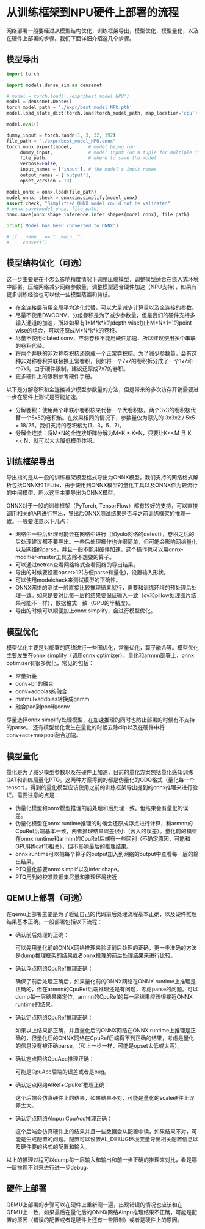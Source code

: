 # 从训练框架到NPU硬件上部署的流程
网络部署一般要经过从模型结构优化，训练框架导出，模型优化，模型量化，以及在硬件上部署的步骤。我们下面详细介绍这几个步骤。

## 模型导出

```python
import torch

import models.dense_sim as densenet

# model = torch.load('./expr/best_model_NPU')
model = densenet.Dense()
torch_model_path = './expr/best_model_NPU.pth'
model.load_state_dict(torch.load(torch_model_path, map_location='cpu'))

model.eval()

dummy_input = torch.randn(1, 3, 32, 192)
file_path = "./expr/best_model_NPU.onnx"
torch.onnx.export(model,      # model being run 
     dummy_input,             # model input (or a tuple for multiple inputs) 
     file_path,               # where to save the model
     verbose=False,
     input_names = ['input'], # the model's input names 
     output_names = ['output'],
     opset_version = 13)

model_onnx = onnx.load(file_path)
model_onnx, check = onnxsim.simplify(model_onnx)
assert check, "Simplified ONNX model could not be validated"
# onnx.save(model_onnx, file_path)
onnx.save(onnx.shape_inference.infer_shapes(model_onnx), file_path)

print('Model has been converted to ONNX')

# if __name__ == "__main__": 
#     convert()
```



## 模型结构优化（可选）

这一步主要是在不怎么影响精度情况下调整压缩模型，调整模型适合在嵌入式环境中部署。压缩网络减少网络参数量，调整模型适合硬件加速（NPU支持），如果有更多训练经验也可以做一些模型蒸馏和剪枝。

- 在全连接层前用全局平均池化代替，可以大量减少计算量以及全连接的参数。
- 尽量不使用DWCONV，分组卷积是为了减少参数量，但是我们的硬件支持多输入通道的加速，所以如果有1\*M\*k\*k的depth wise加上M\*N\*1\*1的point wise的组合，可以还原成M\*N\*k\*k的卷积。
- 尽量不使用dilated conv，空洞卷积不能用硬件加速，所以建议使用多个串联的卷积代替。
- 将两个并联的非对称卷积核还原成一个正常卷积核。为了减少参数量，会有这种非对称卷积并联替换正常卷积，例如将一个7x7的卷积拆分成了一个1x7和一个7x1。由于硬件限制，建议还原成7x7的卷积。
- 更多硬件上的限制参考硬件手册。
  

以下是分解卷积和全连接减少模型参数量的方法，但是带来的多次访存开销需要进一步在硬件上测试是否能加速。

- 分解卷积：使用两个串联小卷积核来代替一个大卷积核。两个3x3的卷积核代替一个5x5的卷积核。在效果相同的情况下，参数量仅为原先的 3x3x2 / 5x5 = 18/25。我们支持的卷积核为(1，3，5，7)。
- 分解全连接：将M\*N的全连接矩阵分解为M\*K + K\*N，只要让K<<M 且 K << N，就可以大大降低模型体积。

## 训练框架导出
导出指的是从一般的训练框架模型格式导出为ONNX模型。我们支持的网络格式解析包括ONNX和TFLite，由于使用到ONNX模型的量化工具以及ONNX作为较流行的中间模型，所以这里主要导出为ONNX模型。

ONNX对于一般的训练框架（PyTorch, TensorFlow）都有较好的支持，可以直接调用相关的API进行导出，导出后ONNX测试结果是否与之前训练框架的推理一致。一般要注意以下几点：

- 网络中一些后处理可能会在网络中进行（如yolo网络的detect），卷积之后的后处理建议都不要导出。一些后处理操作也许很简单，但可能会影响网络量化以及网络的parse，并且一般不能用硬件加速。这个操作也可以用onnx-modifier-master工具去除不想要的算子。
- 可以通过netron查看网络格式查看网络的导出结果。
- 导出的时候要设置opset>12(方便parse和量化)，设置输入形状。
- 可以使用modelcheck来测试模型的正确性。
- ONNX网络的测试一般直接比较推理结果就行，需要和训练环境的预处理后处理一致。如果是要对比每一层的结果要保证输入一致（cv和pillow处理图片结果可能不一样），数据格式一致（GPU的半精度）。
- 导出的时候可以顺便加上onnx simplify，会进行模型优化。

## 模型优化
模型优化主要是对部署的网络进行一些图优化，常量优化，算子融合等。模型优化主要发生在onnx simplify（调用onnx optimizer），量化和armnn部署上，onnx optimizer有很多优化，常见的包括：

- 常量折叠
- conv+bn的融合
- conv+addbias的融合
- matmul+addbias转换成gemm
- 融合pad到pool和conv

尽量选择onnx simplify处理模型，在加速推理的同时也防止部署的时候有不支持的parse。
还有模型优化发生在量化的时候去除clip以及在硬件中将conv+act+maxpool融合加速。

## 模型量化
量化是为了减少模型参数以及在硬件上加速，目前的量化方案包括量化感知训练QAT和训练后量化PTQ。这两种方案得到的都是伪量化的QDQ格式（量化每一个tensor）。得到的量化模型应该使用之前的训练框架导出提到的onnx推理来进行验证。需要注意的点是：

- 伪量化模型和onnx模型推理的前处理和后处理一致。但结果会有量化的误差。
- 伪量化模型在onnx runtime推理的时候会还原成浮点进行计算，和armnn的CpuRef后端基本一致，两者推理结果误差很小（舍入的误差）。量化前的模型在onnx runtime和armnn的CpuRef后端有一些区别（不确定原因，可能和GPU用float16相关），但不影响最后的推理结果。
- onnx runtime可以把每个算子的output加入到网络的output中查看每一层的输出结果。
- PTQ量化前要onnx simplif以及infer shape。
- PTQ用到的校准数据集尽量和推理环境接近

## QEMU上部署（可选）
在qemu上部署主要是为了验证自己的代码前后处理流程基本正确，以及硬件推理结果基本正确。一般部署包括以下流程：

- 确认前后处理的正确：
  
    可以先用量化前的ONNX网络推理来验证前后处理的正确，更一步准确的方法是dump推理框架的结果或者onnx推理的前后处理结果来进行比较。

- 确认浮点网络CpuRef推理正确：

    确保了前后处理正确后，如果量化前的ONNX网络在ONNX runtime上推理是正确的，但在armnn的CpuRef后端推理还是有问题，考虑parse的问题。可以dump每一层结果来定位，armnn的CpuRef的每一层结果应该很接近ONNX runtime的结果。

- 确认定点网络CpuRef推理正确：
  
    如果以上结果都正确，并且量化后的ONNX网络在ONNX runtime上推理是正确的，但量化后的ONNX网络在CpuRef后端得不到正确的结果，考虑是量化的信息没有被正确parse，（和上一步一样，可能是opset太低或太高）。

- 确认定点网络CpuAcc推理正确：

    可能是CpuAcc后端的误差或者是bug。

- 确认定点网络AlRef+CpuRef推理正确：
  
    这个后端会仿真硬件上的结果，如果结果不对，可能是量化的scale硬件上误差太大。

- 确认定点网络Alnpu+CpuAcc推理正确：

    这个后端会仿真硬件上的结果并且一些数据会从配置中读，如果结果不对，可能是生成配置的问题。配置可以设置AL_DEBUG环境变量导出相关配置信息以及硬件要的格式的配置和输入。

以上的推理过程可以dump每一层输入和输出和前一步正确的推理来对比，看是哪一层推理不对来进行进一步debug。

## 硬件上部署
QEMU上部署的步骤可以在硬件上重新测一遍，出现错误的情况也应该和在QEMU上一致，如果最后在量化后的ONNX网络Alnpu推理结果不正确，可能是配置的原因（错误的配置或者是硬件上还有一些限制）或者是硬件上的原因。